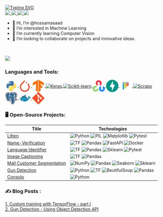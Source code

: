<p align="left">
  
<a href="https://git.io/typing-svg">
    <img src="https://readme-typing-svg.demolab.com?font=Fira+Code&weight=800&duration=3000&pause=2000&color=15D8F7&vCenter=true&multiline=true&width=600&height=100&lines=Hossam+Asaad+Ragab;Software+Engineer+%7C+Machine+Learning+Engineer;Python+%7C+Deep+Learning+%7C+Computer+Vision+%7C+NLP" alt="Typing SVG" />
</a>

<br/>

<a href="mailto:hossamasaad10@gmail.com">
    <img src="https://img.shields.io/badge/-Email-red?style=flat-square&logo=gmail&logoColor=white">
</a>

<a href="https://drive.google.com/file/d/1bavJ9KxRiUZEAROrRZ5M5MVt0od-faZ_/view?usp=sharing">
    <img src="https://img.shields.io/badge/PDF-CV-red?style=flat-square&logo=adobe">
</a>

<a href="https://www.linkedin.com/in/hossamasaad10/">
    <img src="https://img.shields.io/badge/-Linkedin-blue?style=flat-square&logo=linkedin">
</a>

<a href="https://twitter.com/HossamAsaad10/">
    <img src="https://img.shields.io/badge/-Twitter-blue?style=flat-square&logo=twitter">
</a>

- 👋 Hi, I’m @hossamasaad
- 👀 I’m interested in Machine Learning
- 🌱 I’m currently learning Computer Vision
- 💞️ I’m looking to collaborate on projects and innovative ideas.
<br/>
<br/> 



<a href="https://github.com/hossamasaad">
    <img src="https://github-stats-alpha.vercel.app/api?username=hossamasaad&cc=22272e&tc=37BCF6&ic=fff&bc=0000">
</a>

<h3 align="left">Languages and Tools:</h3>


<a href="https://www.python.org" target="_blank" rel="noreferrer" > 
    <img src="https://raw.githubusercontent.com/devicons/devicon/master/icons/python/python-original.svg" alt="Python" width="40" height="40" align="center"/>
</a>


<a href="https://pytorch.org/" target="_blank" rel="noreferrer" > 
    <img src="https://raw.githubusercontent.com/devicons/devicon/master/icons/pytorch/pytorch-original.svg" alt="Pytorch" width="40" height="40" align="center"/>
</a> 


<a href="https://www.tensorflow.org/" target="_blank" rel="noreferrer" > 
    <img src="https://raw.githubusercontent.com/devicons/devicon/master/icons/tensorflow/tensorflow-original.svg" alt="Tensorflow" width="40" height="40" align="center"/>
</a> 


<a href="https://keras.io/" target="_blank" rel="noreferrer" > 
    <img src="https://upload.wikimedia.org/wikipedia/commons/thumb/a/ae/Keras_logo.svg/512px-Keras_logo.svg.png?20200317115153" alt="Keras" width="40" height="40" align="center"/>
</a>


<a href="https://scikit-learn.org/" target="_blank" rel="noreferrer" > 
    <img src="https://upload.wikimedia.org/wikipedia/commons/0/05/Scikit_learn_logo_small.svg" alt="Scikit-learn" width="40" height="40" align="center"/>
</a> 


<a href="https://opencv.org/" target="_blank" rel="noreferrer" > 
    <img src="https://raw.githubusercontent.com/devicons/devicon/master/icons/opencv/opencv-original.svg" alt="Open-CV" width="40" height="40" align="center"/>
</a>

<a href="https://fastapi.tiangolo.com/" target="_blank" rel="noreferrer" > 
    <img src="https://raw.githubusercontent.com/devicons/devicon/master/icons/fastapi/fastapi-original.svg" alt="FastAPI" width="40" height="40" align="center"/>
</a> 


<a href="https://docs.pytest.org/" target="_blank" rel="noreferrer">
    <img src="https://raw.githubusercontent.com/devicons/devicon/master/icons/pytest/pytest-original.svg"" alt="PyTest" width="40" height="40" align="center"/>
</a>

<a href="https://scrapy.org/" target="_blank" rel="noreferrer">
    <img src="https://cdn2.hubspot.net/hubfs/4367560/Imported_Blog_Media/scrapy.png" alt="Scrapy" width="40" height="40" align="center"/>
</a>

<a href="https://www.postgresql.org/" target="_blank" rel="noreferrer" > 
    <img src="https://raw.githubusercontent.com/devicons/devicon/master/icons/postgresql/postgresql-original.svg" alt="Postgresql" width="40" height="40" align="center"/>
</a>


<a href="https://www.docker.com/" target="_blank" rel="noreferrer" > 
    <img src="https://raw.githubusercontent.com/devicons/devicon/master/icons/docker/docker-original.svg" alt="Docker" width="40" height="40" align="center"/>
</a>


<a href="https://git-scm.com/" target="_blank" rel="noreferrer">
    <img src="https://raw.githubusercontent.com/devicons/devicon/master/icons/git/git-original.svg" alt="G it" width="40" height="40" align="center"/>
</a>

<h3 align="left">🖥️ Open-Source Projects:</h3>

|Title | Technologies|
|--|--|
[ Litten](https://github.com/hossamasaad/litten) | ![Python](https://img.shields.io/badge/python-black?style=flat-square&logo=python) ![PIL](https://img.shields.io/badge/PIL-black?style=flat-square&logo=pil) ![Matplotlib](https://img.shields.io/badge/Matplotlib-black?style=flat-square&logo=matplotlib-python) ![Pytest](https://img.shields.io/badge/PyTest-black?style=flat-square&logo=pytest)
| [Name-Verification](https://github.com/hossamasaad/Name-Verification) | ![TF](https://img.shields.io/badge/TF-black?style=flat-square&logo=tensorflow) ![Pandas](https://img.shields.io/badge/Pandas-black?style=flat-square&logo=pandas) ![FastAPI](https://img.shields.io/badge/FastAPI-black?style=flat-square&logo=fastapi) ![Docker](https://img.shields.io/badge/Docker-black?style=flat-square&logo=docker)|
| [Language Identifier](https://github.com/hossamasaad/Language-Identifier) | ![TF](https://img.shields.io/badge/TF-black?style=flat-square&logo=tensorflow) ![Pandas](https://img.shields.io/badge/Pandas-black?style=flat-square&logo=pandas) ![Sklearn](https://img.shields.io/badge/sklearn-black?style=flat-square&logo=scikit-learn) ![Pytest](https://img.shields.io/badge/PyTest-black?style=flat-square&logo=pytest) 
| [Image Captioning](https://github.com/hossamasaad/Image-Captioning) | ![TF](https://img.shields.io/badge/TF-black?style=flat-square&logo=tensorflow) ![Pandas](https://img.shields.io/badge/Pandas-black?style=flat-square&logo=pandas)
| [Mall Customer Segmentation](https://github.com/hossamasaad/Data-Science/tree/master/Mall%20Customer%20Segmentation) | ![NumPy](https://img.shields.io/badge/NumPy-black?style=flat-square&logo=numpy) ![Pandas](https://img.shields.io/badge/Pandas-black?style=flat-square&logo=pandas) ![Seaborn](https://img.shields.io/badge/Seaborn-black?style=flat-square&logo=seaborn) ![Sklearn](https://img.shields.io/badge/sklearn-black?style=flat-square&logo=scikit-learn)
| [Gun Detection](https://github.com/hossamasaad/Gun-Detection) | ![Python](https://img.shields.io/badge/Python-black?style=flat-square&logo=python) ![TF](https://img.shields.io/badge/TF-black?style=flat-square&logo=tensorflow) ![BeutifulSoup](https://img.shields.io/badge/BS-black?style=flat-square&logo=BS) ![Pandas](https://img.shields.io/badge/Pandas-black?style=flat-square&logo=pandas)
| [Consolo](https://github.com/hossamasaad/Consolo) | ![Python](https://img.shields.io/badge/Python-black?style=flat-square&logo=python)

### :writing_hand: Blog Posts :
[1. Custom training with TensorFlow - part I](https://hossamasaad.hashnode.dev/custom-training-with-tensorflow-part-i) <br>
[2. Gun Detection - Using Object Detection API](https://hossamasaad.hashnode.dev/gun-detection-using-object-detection-api)
                

                
</p>
